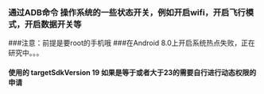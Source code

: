 ### 通过ADB命令 操作系统的一些状态开关，例如开启wifi，开启飞行模式，开启数据开关等
###注意：前提是要root的手机哦
###在Android 8.0上开启系统热点失败，正在研究中。。。

#### 使用的 targetSdkVersion 19  如果是等于或者大于23的需要自行进行动态权限的申请



